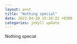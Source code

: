 ```yaml
---
layout: post
title: "Nothing special"
date: 2022-04-20 15:34:22 +0300
categories: jekyll update
---
```


Nothing special
